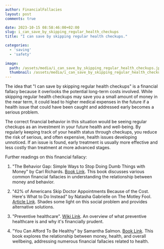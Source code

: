 ```yaml
---
author: FinancialFallacies
layout: post
comments: true

date: 2023-10-15 08:58:46:00+02:00  
slug: i_can_save_by_skipping_regular_health_checkups
title: "I can save by skipping regular health checkups."

categories:
  - 'saving'
  - 'safety'
  
image:
  path: /assets/media/i_can_save_by_skipping_regular_health_checkups.jpg
  thumbnail: /assets/media/i_can_save_by_skipping_regular_health_checkups.jpg
---
```


The idea that "I can save by skipping regular health checkups" is a financial fallacy because it overlooks the potential long-term costs involved. While skipping regular health checkups may save you a small amount of money in the near term, it could lead to higher medical expenses in the future if a health issue that could have been caught and addressed early becomes a serious problem.

The correct financial behavior in this situation would be seeing regular checkups as an investment in your future health and well-being. By regularly keeping track of your health status through checkups, you reduce the risk of serious, and often expensive, health issues developing unnoticed. If an issue is found, early treatment is usually more effective and less costly than treatment at more advanced stages.

Further readings on this financial fallacy:

1. "The Behavior Gap: Simple Ways to Stop Doing Dumb Things with Money" by Carl Richards. [Book Link](https://www.amazon.com/Behavior-Gap-Simple-Doing-Things/dp/1591844649).
This book discusses various common financial fallacies in understanding the relationship between money and behavior.

3. "42% of Americans Skip Doctor Appointments Because of the Cost. Here's What to Do Instead" by Natasha Gabrielle on The Motley Fool. [Article Link](https://www.fool.com/the-ascent/personal-finance/articles/42-of-americans-skip-doctor-appointments-because-of-the-cost-heres-what-to-do-instead/).
Shades some light on this social problem and provides alternative solutions.

5. "Preventive healthcare". [Wiki Link](https://en.wikipedia.org/wiki/Preventive_healthcare).
An overview of what preventive healthcare is and why it's financially prudent.

6. "You Can Afford To Be Healthy" by Samantha Salmon. [Book Link](https://www.amazon.com/You-Can-Afford-Be-Healthy-ebook/dp/B06ZZXGNTV).
This book explores the relationship between money, health, and overall wellbeing, addressing numerous financial fallacies related to health.
